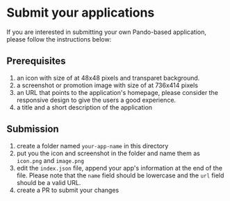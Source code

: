 # Submit your applications

If you are interested in submitting your own Pando-based application, please follow the instructions below:

## Prerequisites

1. an icon with size of at 48x48 pixels and transparet background.
2. a screenshot or promotion image with size of at 736x414 pixels
3. an URL that points to the application's homepage, please consider the responsive design to give the users a good experience.
4. a title and a short description of the application

## Submission

1. create a folder named `your-app-name` in this directory
2. put you the icon and screenshot in the folder and name them as `icon.png` and `image.png`
3. edit the `index.json` file, append your app's information at the end of the file. Please note that the `name` field should be lowercase and the `url` field should be a valid URL.
4. create a PR to submit your changes
